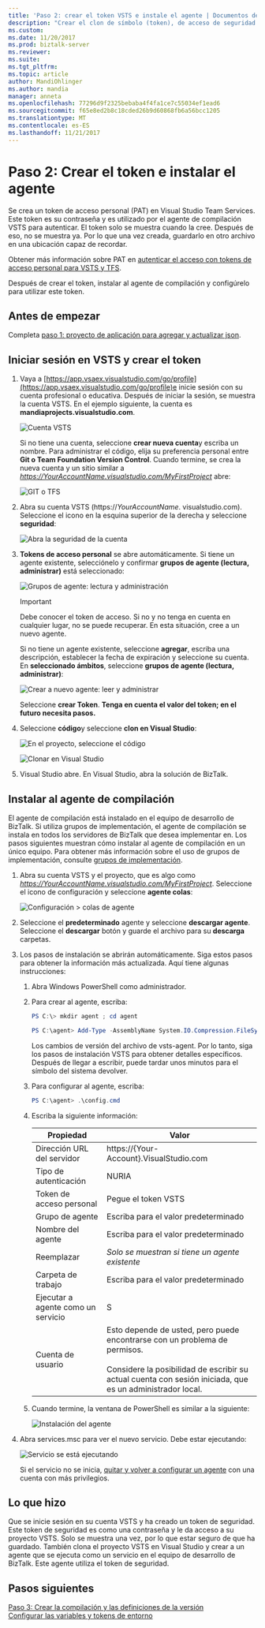 ```yaml
---
title: 'Paso 2: crear el token VSTS e instale el agente | Documentos de Microsoft'
description: "Crear el clon de símbolo (token), de acceso de seguridad VSTS el proyecto VSTS en Visual Studio e instalar el agente de compilación para automatizar la implementación de los proyectos de BizTalk Server"
ms.custom: 
ms.date: 11/20/2017
ms.prod: biztalk-server
ms.reviewer: 
ms.suite: 
ms.tgt_pltfrm: 
ms.topic: article
author: MandiOhlinger
ms.author: mandia
manager: anneta
ms.openlocfilehash: 77296d9f2325bebaba4f4fa1ce7c55034ef1ead6
ms.sourcegitcommit: f65e8ed2b8c18cded26b9d60868fb6a56bcc1205
ms.translationtype: MT
ms.contentlocale: es-ES
ms.lasthandoff: 11/21/2017
---
```

# <a name="step-2-create-the-token--install-the-agent"></a>Paso 2: Crear el token e instalar el agente

Se crea un token de acceso personal (PAT) en Visual Studio Team Services. Este token es su contraseña y es utilizado por el agente de compilación VSTS para autenticar. El token solo se muestra cuando la cree. Después de eso, no se muestra ya. Por lo que una vez creada, guardarlo en otro archivo en una ubicación capaz de recordar. 

Obtener más información sobre PAT en [autenticar el acceso con tokens de acceso personal para VSTS y TFS](https://docs.microsoft.com/vsts/accounts/use-personal-access-tokens-to-authenticate). 

Después de crear el token, instalar al agente de compilación y configúrelo para utilizar este token. 

## <a name="before-you-begin"></a>Antes de empezar
Completa [paso 1: proyecto de aplicación para agregar y actualizar json](feature-pack-add-application-project.md).

## <a name="sign-into-vsts-and-create-the-token"></a>Iniciar sesión en VSTS y crear el token
1. Vaya a [https://app.vsaex.visualstudio.com/go/profile](https://app.vsaex.visualstudio.com/go/profile)e inicie sesión con su cuenta profesional o educativa. Después de iniciar la sesión, se muestra la cuenta VSTS. En el ejemplo siguiente, la cuenta es **mandiaprojects.visualstudio.com**.  

    ![Cuenta VSTS](../core/media/team-services-accounts.png)

    Si no tiene una cuenta, seleccione **crear nueva cuenta**y escriba un nombre. Para administrar el código, elija su preferencia personal entre **Git o Team Foundation Version Control**. Cuando termine, se crea la nueva cuenta y un sitio similar a *https://YourAccountName.visualstudio.com/MyFirstProject* abre:  

    ![GIT o TFS](../core/media/git-or-team-foundation.png)

2. Abra su cuenta VSTS (https://*YourAccountName*. visualstudio.com). Seleccione el icono en la esquina superior de la derecha y seleccione **seguridad**: 

    ![Abra la seguridad de la cuenta](../core/media/vsts-account-security.png)

3. **Tokens de acceso personal** se abre automáticamente. Si tiene un agente existente, selecciónelo y confirmar **grupos de agente (lectura, administrar)** está seleccionado:

    ![Grupos de agente: lectura y administración](../core/media/agent-pools-read-manage.png)

    > [!IMPORTANT]
    > Debe conocer el token de acceso. Si no y no tenga en cuenta en cualquier lugar, no se puede recuperar. En esta situación, cree a un nuevo agente. 

    Si no tiene un agente existente, seleccione **agregar**, escriba una descripción, establecer la fecha de expiración y seleccione su cuenta. En **seleccionado ámbitos**, seleccione **grupos de agente (lectura, administrar)**: 

    ![Crear a nuevo agente: leer y administrar](../core/media/vsts-new-build-agent.png)

    Seleccione **crear Token**. **Tenga en cuenta el valor del token; en el futuro necesita pasos.**

4. Seleccione **código**y seleccione **clon en Visual Studio**:  

    ![En el proyecto, seleccione el código](../core/media/vsts-project-code.png)  

    ![Clonar en Visual Studio](../core/media/vsts-clone-in-visual-studio.png)

5. Visual Studio abre. En Visual Studio, abra la solución de BizTalk. 

## <a name="install-the-build-agent"></a>Instalar al agente de compilación

El agente de compilación está instalado en el equipo de desarrollo de BizTalk. Si utiliza grupos de implementación, el agente de compilación se instala en todos los servidores de BizTalk que desea implementar en. Los pasos siguientes muestran cómo instalar al agente de compilación en un único equipo. Para obtener más información sobre el uso de grupos de implementación, consulte [grupos de implementación](https://docs.microsoft.com/vsts/build-release/concepts/definitions/release/deployment-groups/index).

1. Abra su cuenta VSTS y el proyecto, que es algo como *https://YourAccountName.visualstudio.com/MyFirstProject*. Seleccione el icono de configuración y seleccione **agente colas**:  

    ![Configuración > colas de agente](../core/media/vsts-settings-agent-queues.png)

2. Seleccione el **predeterminado** agente y seleccione **descargar agente**. Seleccione el **descargar** botón y guarde el archivo para su **descarga** carpetas.

3. Los pasos de instalación se abrirán automáticamente. Siga estos pasos para obtener la información más actualizada. Aquí tiene algunas instrucciones: 

    1. Abra Windows PowerShell como administrador.

    2. Para crear al agente, escriba: 

        ```powershell
        PS C:\> mkdir agent ; cd agent  

        PS C:\agent> Add-Type -AssemblyName System.IO.Compression.FileSystem ; [System.IO.Compression.ZipFile]::ExtractToDirectory("$HOME\Downloads\vsts-agent-win7-x64-2.124.0.zip", "$PWD")
        ```
    
        Los cambios de versión del archivo de vsts-agent. Por lo tanto, siga los pasos de instalación VSTS para obtener detalles específicos. Después de llegar a escribir, puede tardar unos minutos para el símbolo del sistema devolver. 

    3. Para configurar al agente, escriba: 

        ```powershell
        PS C:\agent> .\config.cmd
        ```

    4. Escriba la siguiente información:  
        
        | Propiedad | Valor |
        | --- | --- |
        | Dirección URL del servidor| https://{Your-Account}.VisualStudio.com |
        | Tipo de autenticación | NURIA |
        | Token de acceso personal | Pegue el token VSTS |
        | Grupo de agente | Escriba para el valor predeterminado |
        | Nombre del agente | Escriba para el valor predeterminado |
        | Reemplazar | *Solo se muestran si tiene un agente existente* |
        | Carpeta de trabajo | Escriba para el valor predeterminado |
        | Ejecutar a agente como un servicio | S |
        | Cuenta de usuario | Esto depende de usted, pero puede encontrarse con un problema de permisos. <br/><br/>Considere la posibilidad de escribir su actual cuenta con sesión iniciada, que es un administrador local. |

    5. Cuando termine, la ventana de PowerShell es similar a la siguiente:  
    
        ![Instalación del agente](../core/media/vsts-agent-powershell-install.png)

4. Abra services.msc para ver el nuevo servicio. Debe estar ejecutando:  

    ![Servicio se está ejecutando](../core/media/vsts-service.png)

    Si el servicio no se inicia, [quitar y volver a configurar un agente](https://docs.microsoft.com/vsts/build-release/actions/agents/v2-windows) con una cuenta con más privilegios.


## <a name="what-you-did"></a>Lo que hizo

Que se inicie sesión en su cuenta VSTS y ha creado un token de seguridad. Este token de seguridad es como una contraseña y le da acceso a su proyecto VSTS. Solo se muestra una vez, por lo que estar seguro de que ha guardado. También clona el proyecto VSTS en Visual Studio y crear a un agente que se ejecuta como un servicio en el equipo de desarrollo de BizTalk. Este agente utiliza el token de seguridad. 

## <a name="next-steps"></a>Pasos siguientes
[Paso 3: Crear la compilación y las definiciones de la versión](feature-pack-add-build-release-definitions.md)  
[Configurar las variables y tokens de entorno](configure-environmental-tokens-and-variables-for-automatic-deployment.md)